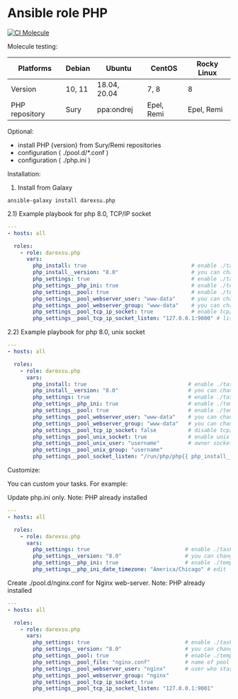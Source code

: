 # Ansible role PHP 

[![CI Molecule](https://github.com/darexsu/ansible-role-php/actions/workflows/ci.yml/badge.svg)](https://github.com/darexsu/ansible-role-php/actions/workflows/ci.yml)

Molecule testing:

| Platforms |    Debian     |    Ubuntu     |    CentOS     |  Rocky Linux |
| --------- | ------------- | ------------- | ------------- | ------------ |
|  Version  |   10, 11      | 18.04, 20.04  |     7, 8      |      8       |
| PHP repository |  Sury    | ppa:ondrej    | Epel, Remi    | Epel, Remi   |

Optional:

  - install PHP {version} from Sury/Remi repositories
  - configuration ( ./pool.d/*.conf ) 
  - configuration ( ./php.ini )

Installation:

1) Install from Galaxy
```
ansible-galaxy install darexsu.php
```
2.1) Example playbook for php 8.0, TCP/IP socket

```yaml
---
- hosts: all

  roles:
    - role: darexsu.php
      vars:
        php_install: true                                 # enable ./task/install/*
        php_install__version: "8.0"                       # you can change to 7.1, 7.2, 7.3 etc
        php_settings: true                                # enable ./task/settings/*
        php_settings__php_ini: true                       # enable ./templates/php_ini.j2
        php_settings__pool: true                          # enable ./templates/php_pool.j2
        php_settings__pool_webserver_user: "www-data"     # you can change to apache or nginx
        php_settings__pool_webserver_group: "www-data"    # you can change to apache or nginx
        php_settings__pool_tcp_ip_socket: true            # enable tcp/ip socket
        php_settings__pool_tcp_ip_socket_listen: "127.0.0.1:9000" # listen port: 9000 on localhost
```
2.2) Example playbook for php 8.0, unix socket

```yaml
---
- hosts: all

  roles:
    - role: darexsu.php
      vars:
        php_install: true                                # enable ./task/install/*
        php_install__version: "8.0"                      # you can change to 7.1, 7.2, 7.3 etc
        php_settings: true                               # enable ./task/settings/*
        php_settings__php_ini: true                      # enable ./templates/php_ini.j2
        php_settings__pool: true                         # enable ./templates/php_pool.j2
        php_settings__pool_webserver_user: "www-data"    # you can change to apache or nginx
        php_settings__pool_webserver_group: "www-data"   # you can change to apache or nginx 
        php_settings__pool_tcp_ip_socket: false          # disable tcp/ip socket
        php_settings__pool_unix_socket: true             # enable unix socket
        php_settings__pool_unix_user: "username"         # owner socket
        php_settings__pool_unix_group: "username"
        php_settings__pool_socket_listen: "/run/php/php{{ php_install__version }}-{{ php_settings__pool_unix_user }}.sock"
```
Customize:

You can custom your tasks. For example:

Update php.ini only. Note: PHP already installed

```yaml
---
- hosts: all

  roles:
    - role: darexsu.php
      vars:
        php_settings: true                              # enable ./task/settings/*
        php_settings__version: "8.0"                    # you can change to 7.1, 7.2, 7.3 etc
        php_settings__php_ini: true                     # enable ./templates/php_ini.j2
        php_settings__php_ini_date_timezone: "America/Chicago" # edit ./templates/php_ini.j2

```

Create ./pool.d/nginx.conf for Nginx web-server. Note: PHP already installed

```yaml
---
- hosts: all

  roles:
    - role: darexsu.php
      vars:
        php_settings: true                              # enable ./task/settings/*
        php_settings__version: "8.0"                    # you can change to 7.1, 7.2, 7.3 etc       
        php_settings__pool: true                        # enable ./templates/php_ini.j2
        php_settings__pool_file: "nginx.conf"           # name of pool
        php_settings__pool_webserver_user: "nginx"      # user who start web-server
        php_settings__pool_webserver_group: "nginx"       
        php_settings__pool_tcp_ip_socket: true
        php_settings__pool_tcp_ip_socket_listen: "127.0.0.1:9001"
```